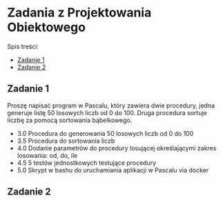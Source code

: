 # Zadania z Projektowania Obiektowego
Spis treści:
* [Zadanie 1](#zadanie-1)
* [Zadanie 2](#zadanie-2)

## Zadanie 1
Proszę napisać program w Pascalu, który zawiera dwie procedury, jedna
generuje listę 50 losowych liczb od 0 do 100. Druga procedura sortuje
liczbę za pomocą sortowania bąbelkowego.

* 3.0 Procedura do generowania 50 losowych liczb od 0 do 100
* 3.5 Procedura do sortowania liczb
* 4.0 Dodanie parametrów do procedury losującej określającymi zakres
losowania: od, do, ile
* 4.5 5 testów jednostkowych testujące procedury
* 5.0 Skrypt w bashu do uruchamiania aplikacji w Pascalu via docker

## Zadanie 2
